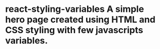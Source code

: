 # react-styling-variables A simple hero page created using HTML and CSS styling with few javascripts variables.
